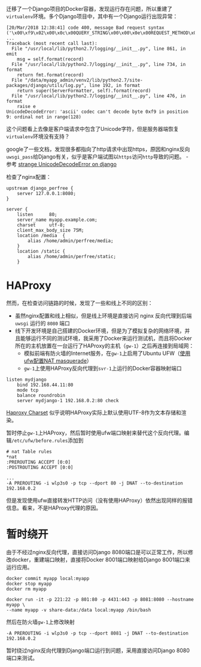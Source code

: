 迁移了一个Django项目的Docker容器，发现运行存在问题，所以重建了`virtualenv`环境。多个Django项目中，其中有一个Django运行出现异常：

```
[20/Mar/2018 12:38:41] code 400, message Bad request syntax ('\x00\xf9\x02\x00\x0c\x00QUERY_STRING\x00\x00\x0e\x00REQUEST_METHOD\x03\x00GET
...
Traceback (most recent call last):
  File "/usr/local/lib/python2.7/logging/__init__.py", line 861, in emit
    msg = self.format(record)
  File "/usr/local/lib/python2.7/logging/__init__.py", line 734, in format
    return fmt.format(record)
  File "/data/myapp_admin/venv2/lib/python2.7/site-packages/django/utils/log.py", line 192, in format
    return super(ServerFormatter, self).format(record)
  File "/usr/local/lib/python2.7/logging/__init__.py", line 476, in format
    raise e
UnicodeDecodeError: 'ascii' codec can't decode byte 0xf9 in position 9: ordinal not in range(128)
```

这个问题看上去像是客户端请求中包含了Unicode字符，但是服务器端恢复`virtualenv`环境没有支持？

google了一些文档，发现很多都指向了http请求中出现https，原因和nginx反向`uwsgi_pass`给Django有关，似乎是客户端试图以`https`访问`http`导致的问题。 - 参考 [strange UnicodeDecodeError on django](https://stackoverflow.com/questions/18940441/strange-unicodedecodeerror-on-django)

检查了nginx配置：

```nginx
upstream django_perfree {
    server 127.0.0.1:8080;
}

server {
    listen      80;
    server_name myapp.example.com;
    charset     utf-8;
    client_max_body_size 75M;
    location /media  {
        alias /home/admin/perfree/media;
    }
    location /static {
        alias /home/admin/perfree/static;
    }
```

# HAProxy

然而，在检查访问链路的时候，发现了一些和线上不同的区别：

* 虽然nginx配置和线上相似，但是线上环境是直接访问 nginx 反向代理到后端 `uwsgi` 运行的 `8080` 端口
* 线下开发环境是自己搭建的Docker环境，但是为了模拟复杂的网络环境，并且能够运行不同的测试环境，我采用了Docker来运行测试机，而且将Docker所在的主机放置在一台运行了HAProxy的主机（`gw-1`）之后再连接到局域网：
  * 模拟前端有防火墙的Internet服务，在`gw-1`上启用了Ubuntu UFW（[使用ufw配置NAT masquerade](../../../../os/linux/network/firewall/ufw/nat_masquerade_in_ufw)）
  * `gw-1`上使用HAProxy反向代理到`svr-1`上运行的Docker容器映射端口

```
listen mydjango
    bind 192.168.44.11:80
    mode tcp
    balance roundrobin
    server mydjango-1 192.168.0.2:80 check
```

[Haproxy Charset](https://pleasantprogrammer.com/posts/haproxy-charset.html) 似乎说明HAProxy实际上默认使用UTF-8作为文本存储和渲染。

暂时停止`gw-1`上HAProxy，然后暂时使用ufw端口映射来替代这个反向代理。编辑`/etc/ufw/before.rules`添加到

```
# nat Table rules
*nat
:PREROUTING ACCEPT [0:0]
:POSTROUTING ACCEPT [0:0]

...
-A PREROUTING -i wlp3s0 -p tcp --dport 80 -j DNAT --to-destination 192.168.0.2
```

但是发现使用ufw直接转发HTTP访问（没有使用HAProxy）依然出现同样的报错信息。看来，不是HAProxy代理的原因。

# 暂时绕开

由于不经过nginx反向代理，直接访问Django 8080端口是可以正常工作，所以修改docker，重建端口映射，直接将Docker 8001端口映射给Django 8001端口来运行应用。

```
docker commit myapp local:myapp
docker stop myapp
docker rm myapp

docker run -it -p 221:22 -p 801:80 -p 4431:443 -p 8081:8080 --hostname myapp \
--name myapp -v share-data:/data local:myapp /bin/bash
```

然后在防火墙`gw-1`上修改映射

```
-A PREROUTING -i wlp3s0 -p tcp --dport 8081 -j DNAT --to-destination 192.168.0.2
```

暂时绕过nginx反向代理到Django端口运行到问题，采用直接访问Django 8080端口来测试。